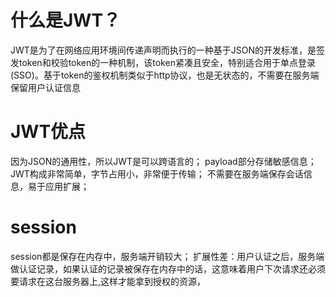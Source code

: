 # 什么是JWT？
  JWT是为了在网络应用环境间传递声明而执行的一种基于JSON的开发标准，是签发token和校验token的一种机制，该token紧凑且安全，特别适合用于单点登录(SSO)。基于token的鉴权机制类似于http协议，也是无状态的，不需要在服务端保留用户认证信息

<script>
  JWT的构成
    第一部分我们称它为头部（header),
    第二部分我们称其为载荷（payload, 类似于飞机上承载的物品)，
    第三部分是签证（signature).

  header
    jwt的头部承载两部分信息：
    声明类型，这里是jwt
    声明加密的算法 通常直接使用 HMAC SHA256
    完整的头部就像下面这样的JSON：
      {
        'typ': 'JWT',
        'alg': 'HS256'
      }
    然后将头部进行base64加密（该加密是可以对称解密的),构成了第一部分.
      
  payload 载荷就是存放有效信息的地方。
      {
        {"UserName", M.UserName},//用于存放当前登录人账户信息
        {"UserPwd", M.UserPwd}//用于存放当前登录人登录密码信息
      };
  然后将其进行base64加密，得到JWT的第二部分。

  signatureJWT的第三部分是一个签证信息，这个签证信息由三部分组成：
    header (base64后的)
    payload (base64后的)
    secret

  这个部分需要base64加密后的header和base64加密后的payload使用.连接组成的字符串，然后通过header中声明的加密方式进行secret组合加密，然后就构成了jwt的第三部分。
  将这三部分用.连接成一个完整的字符串,构成了最终的jwt:

  "eyJhbGciOiJIUzI1NiIsInR5cCI6IkpXVCJ9.eyJzdWIiOiIxMjM0NTY3ODkwIiwibmFtZSI6IkpvaG4gRG9lIiwiYWRtaW4iOnRydWV9.TJVA95OrM7E2cBab30RMHrHDcEfxjoYZgeFONFh7HgQ"
  public static string SecretKey = "This is a private key for Server";//这个服务端加密秘钥 属于私钥
  public static string GenToken(TokenInfo M)
    {
      var payload = new Dictionary<string, dynamic>
      {
        {"UserName", M.UserName},//用于存放当前登录人账户信息
        {"UserPwd", M.UserPwd}//用于存放当前登录人登录密码信息
      };
      IJwtAlgorithm algorithm = new HMACSHA256Algorithm();
      IJsonSerializer serializer = new JsonNetSerializer();
      IBase64UrlEncoder urlEncoder = new JwtBase64UrlEncoder();
      IJwtEncoder encoder = new JwtEncoder(algorithm, serializer, urlEncoder);
      return encoder.Encode(payload, SecretKey);
    }
</script>

# JWT优点
  因为JSON的通用性，所以JWT是可以跨语言的；
  payload部分存储敏感信息；
  JWT构成非常简单，字节占用小，非常便于传输；
  不需要在服务端保存会话信息，易于应用扩展；
# session
  session都是保存在内存中，服务端开销较大；
  扩展性差：用户认证之后，服务端做认证记录，如果认证的记录被保存在内存中的话，这意味着用户下次请求还必须要请求在这台服务器上,这样才能拿到授权的资源，